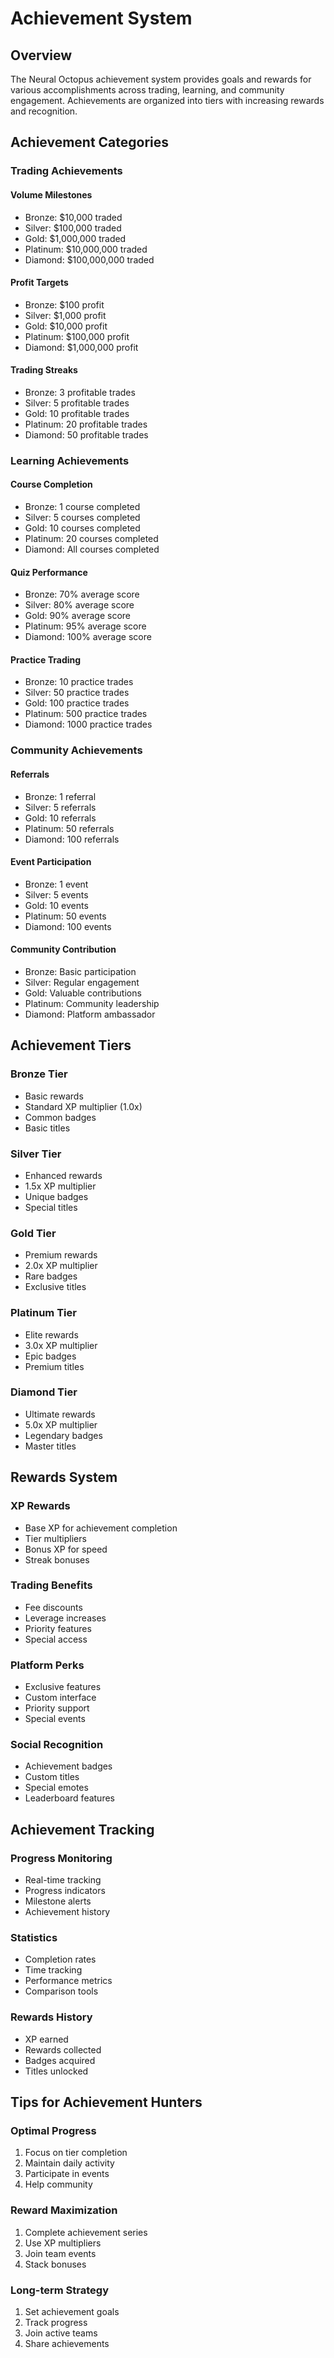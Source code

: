 # Achievement System

## Overview

The Neural Octopus achievement system provides goals and rewards for various accomplishments across trading, learning, and community engagement. Achievements are organized into tiers with increasing rewards and recognition.

## Achievement Categories

### Trading Achievements

#### Volume Milestones
- Bronze: $10,000 traded
- Silver: $100,000 traded
- Gold: $1,000,000 traded
- Platinum: $10,000,000 traded
- Diamond: $100,000,000 traded

#### Profit Targets
- Bronze: $100 profit
- Silver: $1,000 profit
- Gold: $10,000 profit
- Platinum: $100,000 profit
- Diamond: $1,000,000 profit

#### Trading Streaks
- Bronze: 3 profitable trades
- Silver: 5 profitable trades
- Gold: 10 profitable trades
- Platinum: 20 profitable trades
- Diamond: 50 profitable trades

### Learning Achievements

#### Course Completion
- Bronze: 1 course completed
- Silver: 5 courses completed
- Gold: 10 courses completed
- Platinum: 20 courses completed
- Diamond: All courses completed

#### Quiz Performance
- Bronze: 70% average score
- Silver: 80% average score
- Gold: 90% average score
- Platinum: 95% average score
- Diamond: 100% average score

#### Practice Trading
- Bronze: 10 practice trades
- Silver: 50 practice trades
- Gold: 100 practice trades
- Platinum: 500 practice trades
- Diamond: 1000 practice trades

### Community Achievements

#### Referrals
- Bronze: 1 referral
- Silver: 5 referrals
- Gold: 10 referrals
- Platinum: 50 referrals
- Diamond: 100 referrals

#### Event Participation
- Bronze: 1 event
- Silver: 5 events
- Gold: 10 events
- Platinum: 50 events
- Diamond: 100 events

#### Community Contribution
- Bronze: Basic participation
- Silver: Regular engagement
- Gold: Valuable contributions
- Platinum: Community leadership
- Diamond: Platform ambassador

## Achievement Tiers

### Bronze Tier
- Basic rewards
- Standard XP multiplier (1.0x)
- Common badges
- Basic titles

### Silver Tier
- Enhanced rewards
- 1.5x XP multiplier
- Unique badges
- Special titles

### Gold Tier
- Premium rewards
- 2.0x XP multiplier
- Rare badges
- Exclusive titles

### Platinum Tier
- Elite rewards
- 3.0x XP multiplier
- Epic badges
- Premium titles

### Diamond Tier
- Ultimate rewards
- 5.0x XP multiplier
- Legendary badges
- Master titles

## Rewards System

### XP Rewards
- Base XP for achievement completion
- Tier multipliers
- Bonus XP for speed
- Streak bonuses

### Trading Benefits
- Fee discounts
- Leverage increases
- Priority features
- Special access

### Platform Perks
- Exclusive features
- Custom interface
- Priority support
- Special events

### Social Recognition
- Achievement badges
- Custom titles
- Special emotes
- Leaderboard features

## Achievement Tracking

### Progress Monitoring
- Real-time tracking
- Progress indicators
- Milestone alerts
- Achievement history

### Statistics
- Completion rates
- Time tracking
- Performance metrics
- Comparison tools

### Rewards History
- XP earned
- Rewards collected
- Badges acquired
- Titles unlocked

## Tips for Achievement Hunters

### Optimal Progress
1. Focus on tier completion
2. Maintain daily activity
3. Participate in events
4. Help community

### Reward Maximization
1. Complete achievement series
2. Use XP multipliers
3. Join team events
4. Stack bonuses

### Long-term Strategy
1. Set achievement goals
2. Track progress
3. Join active teams
4. Share achievements 